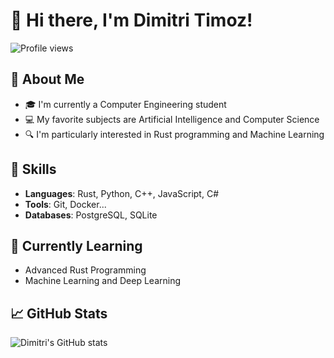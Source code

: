 # 👋 Hi there, I'm Dimitri Timoz!

![Profile views](https://komarev.com/ghpvc/?username=DimitriTimoz&color=brightgreen)

## 🚀 About Me
- 🎓 I'm currently a Computer Engineering student
- 💻 My favorite subjects are Artificial Intelligence and Computer Science
- 🔍 I'm particularly interested in Rust programming and Machine Learning

## 🌟 Skills
- **Languages**: Rust, Python, C++, JavaScript, C#
- **Tools**: Git, Docker...
- **Databases**: PostgreSQL, SQLite

## 🌱 Currently Learning
- Advanced Rust Programming
- Machine Learning and Deep Learning

## 📈 GitHub Stats
![Dimitri's GitHub stats](https://github-readme-stats.vercel.app/api?username=DimitriTimoz&show_icons=true&theme=radical)
